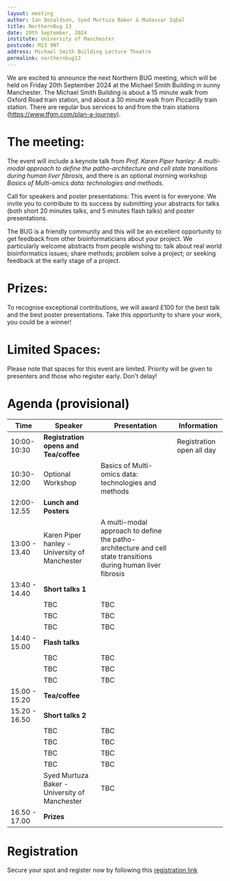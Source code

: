 ```yaml
---
layout: meeting
author: Ian Donaldson, Syed Murtuza Baker & Mudassar Iqbal
title: NorthernBug 13
date: 20th September, 2024
institute: University of Manchester
postcode: M13 9NT
address: Michael Smith Building Lecture Theatre
permalink: northernbug13
---
```



We are excited to announce the next Northern BUG meeting, which will be held on Friday 20th September 2024 at the Michael Smith Building in sunny Manchester. The Michael Smith Building is about a 15 minute walk from Oxford Road train station, and about a 30 minute walk from Piccadilly train station. There are regular bus services to and from the train stations (https://www.tfgm.com/plan-a-journey).
 
# The meeting:
The event will include a keynote talk from _Prof. Karen Piper hanley: A multi-modal approach to define the patho-architecture and cell state transitions during human liver fibrosis_, and there is an optional morning workshop _Basics of Multi-omics data: technologies and methods_.
 
Call for speakers and poster presentations:
This event is for everyone. We invite you to contribute to its success by submitting your abstracts for talks (both short 20 minutes talks, and 5 minutes flash talks) and poster presentations.   
 
The BUG is a friendly community and this will be an excellent opportunity to get feedback from other bioinformaticians about your project. We particularly welcome abstracts from people wishing to: talk about real world bioinformatics issues; share methods; problem solve a project; or seeking feedback at the early stage of a project.
 
# Prizes:
To recognise exceptional contributions, we will award £100 for the best talk and the best poster presentations. Take this opportunity to share your work, you could be a winner!
 
# Limited Spaces:
Please note that spaces for this event are limited. Priority will be given to presenters and those who register early. Don't delay!



# Agenda (provisional)

| Time          | Speaker        | Presentation | Information |
|---------------|----------------|--------------|-------------|
| 10:00-10:30   | **Registration opens and Tea/coffee** | |   Registration open all day |
| 10:30-12:00   | Optional Workshop | Basics of Multi-omics data: technologies and methods | |
| 12:00-12.55   | **Lunch and Posters** | | |
| 13:00 - 13.40 | Karen Piper hanley - University of Manchester | A multi-modal approach to define the patho-architecture and cell state transitions during human liver fibrosis | |
| 13:40 - 14.40 | **Short talks 1**      | | |
|    | TBC |  TBC | |
|    | TBC |  TBC    | |
|    | TBC  | TBC  | |
| 14:40 - 15.00 | **Flash talks**      | | |
|    | TBC |  TBC | |
|    | TBC |  TBC    | |
|    | TBC  | TBC  | |
| 15.00 - 15.20 | **Tea/coffee**  | | |
| 15.20 - 16.50 | **Short talks 2** | | |
|    | TBC | TBC | |
|    | TBC  | TBC  | |
|    | TBC | TBC | |
|    | TBC  |   TBC | |
|    | Syed Murtuza Baker - University of Manchester  |    TBC  | |
| 16.50 - 17.00 | **Prizes**  | | |


# Registration
Secure your spot and register now by following this [registration link](https://forms.gle/nQpV2DE4LvuEQheCA)
